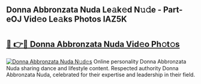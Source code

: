 ## Donna Abbronzata Nuda Le𝚊k𝚎d N𝚞𝚍e - Part-eOJ Vid𝚎o Le𝚊ks Photos IAZ5K

# <h2><a href="http://fbdcqf6.evod.top/?m=Donna+Abbronzata+Nuda">🔗 👉🔴 Donna Abbronzata Nuda Vid𝚎o Ph𝚘t𝚘s</a></h2>

[![Donna Abbronzata Nuda N𝚞d𝚎s](https://i.imgur.com/8V9OHl7.gif)](http://fbdcqf6.evod.top/?m=Donna+Abbronzata+Nuda)
Online personality Donna Abbronzata Nuda sharing dance and lifestyle content. Respected authority Donna Abbronzata Nuda, celebrated for their expertise and leadership in their field. 
